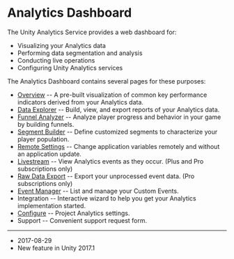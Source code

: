 # Analytics Dashboard

The Unity Analytics Service provides a web dashboard for:

* Visualizing your Analytics data
* Performing data segmentation and analysis
* Conducting live operations
* Configuring Unity Analytics services

The Analytics Dashboard contains several pages for these purposes:

* [Overview](UnityAnalyticsDashbaordOverview) -- A pre-built visualization of common key performance indicators derived from your Analytics data.
* [Data Explorer](UnityAnalyticsDataExplorer) -- Build, view, and export reports of your Analytics data.
* [Funnel Analyzer](UnityAnalyticsDataExplorer) -- Analyze player progress and behavior in your game by building funnels.
* [Segment Builder](UnityAnalyticsSegmentBuilder) -- Define customized segments to characterize your player population.
* [Remote Settings](UnityAnalyticsRemoteSettings) -- Change application variables remotely and without an application update.
* [Livestream](UnityAnalyticsLivestream) -- View Analytics events as they occur. (Plus and Pro subscriptions only)
* [Raw Data Export](UnityAnalyticsRawDataExport) -- Export your unprocessed event data. (Pro subscriptions only)
* [Event Manager](UnityAnalyticsDashboardEventManager) -- List and manage your Custom Events.
* Integration -- Interactive wizard to help you get your Analytics implementation started.
* [Configure](UnityAnalyticsDashboardConfigure) -- Project Analytics settings.
* Support -- Convenient support request form.

---
* <span class="page-edit">2017-08-29  <!-- include IncludeTextNewPageYesEdit --></span>
* <span class="page-history">New feature in Unity 2017.1</span>
